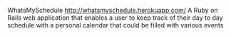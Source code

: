 WhatsMySchedule
http://whatsmyschedule.herokuapp.com/
A Ruby on Rails web application that enables a user to keep track of their day to day schedule with a personal calendar that could be filled with various events
